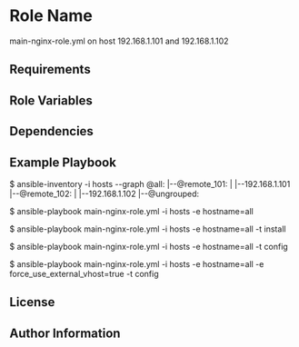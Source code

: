 Role Name
=========

main-nginx-role.yml on host 192.168.1.101 and 192.168.1.102

Requirements
------------

Role Variables
--------------

Dependencies
------------

Example Playbook
----------------

$ ansible-inventory -i hosts --graph
	@all:
	  |--@remote_101:
	  |  |--192.168.1.101
	  |--@remote_102:
	  |  |--192.168.1.102
	  |--@ungrouped:
	  
$ ansible-playbook main-nginx-role.yml -i hosts -e hostname=all

$ ansible-playbook main-nginx-role.yml -i hosts -e hostname=all -t install

$ ansible-playbook main-nginx-role.yml -i hosts -e hostname=all -t config

$ ansible-playbook main-nginx-role.yml -i hosts -e hostname=all -e force_use_external_vhost=true -t config

License
-------

Author Information
------------------

